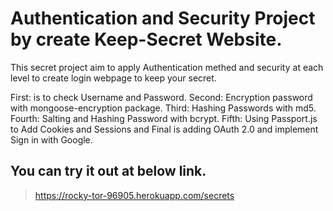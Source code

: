 # Authentication and Security Project by create Keep-Secret Website.
This secret project aim to apply Authentication methed and security at each level to create login webpage to keep your secret.

First: is to check Username and Password.
Second: Encryption password with mongoose-encryption package.
Third: Hashing Passwords with  md5.
Fourth: Salting and Hashing Password with bcrypt.
Fifth: Using Passport.js to Add Cookies and Sessions
and Final is adding OAuth 2.0 and implement Sign in with Google.

## You can try it out at below link.
> https://rocky-tor-96905.herokuapp.com/secrets
